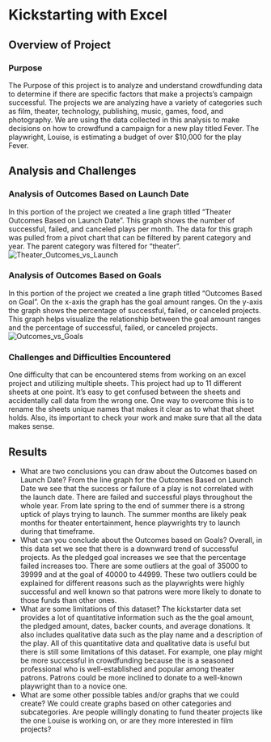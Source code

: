 # Kickstarting with Excel

## Overview of Project

### Purpose
The Purpose of this project is to analyze and understand crowdfunding data to determine if there are specific factors that make a projects’s campaign successful. The projects we are analyzing have a variety of categories such as film, theater, technology, publishing, music, games, food, and photography. We are using the data collected in this analysis to make decisions on how to crowdfund a campaign for a new play titled Fever. The playwright, Louise, is estimating a budget of over $10,000 for the play Fever.
## Analysis and Challenges
### Analysis of Outcomes Based on Launch Date
In this portion of the project we created a line graph titled “Theater Outcomes Based on Launch Date”. This graph shows the number of successful, failed, and canceled plays per month. The data for this graph was pulled from a pivot chart that can be filtered by parent category and year. The parent category was filtered for “theater”. 
![Theater_Outcomes_vs_Launch](Theater_Outcomes_vs_Launch.png)
### Analysis of Outcomes Based on Goals
In this portion of the project we created a line graph titled “Outcomes Based on Goal”. On the x-axis the graph has the goal amount ranges. On the y-axis the graph shows the percentage of successful, failed, or canceled projects. This graph helps visualize the relationship between the goal amount ranges and the percentage of successful, failed, or canceled projects.
![Outcomes_vs_Goals](Outcomes_vs_Goals.png)
### Challenges and Difficulties Encountered
One difficulty that can be encountered stems from working on an excel project and utilizing multiple sheets. This project had up to 11 different sheets at one point. It’s easy to get confused between the sheets and accidentally call data from the wrong one. One way to overcome this is to rename the sheets unique names that makes it clear as to what that sheet holds. Also, its important to check your work and make sure that all the data makes sense. 
## Results

- What are two conclusions you can draw about the Outcomes based on Launch Date?
From the line graph for the Outcomes Based on Launch Date we see that the success or failure of a play is not correlated with the launch date. There are failed and successful plays throughout the whole year. From late spring to the end of summer there is a strong uptick of plays trying to launch. The summer months are likely peak months for theater entertainment, hence playwrights try to launch during that timeframe. 
- What can you conclude about the Outcomes based on Goals?
Overall, in this data set we see that there is a downward trend of successful projects. As the pledged goal increases we see that the percentage failed increases too. There are some outliers at the goal of 35000 to 39999 and at the goal of 40000 to 44999. These two outliers could be explained for different reasons such as the playwrights were highly successful and well known so that patrons were more likely to donate to those funds than other ones. 
- What are some limitations of this dataset?
The kickstarter data set provides a lot of quantitative  information such as the the goal amount, the pledged amount, dates, backer counts, and average donations. It also includes qualitative data such as the play name and a description of the play. All of this quantitative data and qualitative data is useful but there is still some limitations of this dataset. For example, one play might be more successful in crowdfunding because the is a seasoned professional who is well-established and popular among theater patrons. Patrons could be more inclined to donate to a well-known playwright than to a novice one. 
- What are some other possible tables and/or graphs that we could create?
We could create graphs based on other categories and subcategories. Are people willingly donating to fund theater projects like the one Louise is working on, or are they more interested in film projects? 

